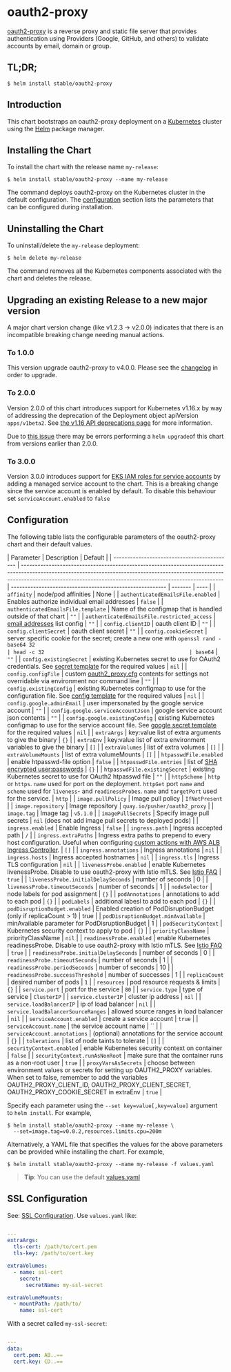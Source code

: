 # oauth2-proxy

[oauth2-proxy](https://github.com/pusher/oauth2_proxy) is a reverse proxy and static file server that provides authentication using Providers (Google, GitHub, and others) to validate accounts by email, domain or group.

## TL;DR;

```console
$ helm install stable/oauth2-proxy
```

## Introduction

This chart bootstraps an oauth2-proxy deployment on a [Kubernetes](http://kubernetes.io) cluster using the [Helm](https://helm.sh) package manager.

## Installing the Chart

To install the chart with the release name `my-release`:

```console
$ helm install stable/oauth2-proxy --name my-release
```

The command deploys oauth2-proxy on the Kubernetes cluster in the default configuration. The [configuration](#configuration) section lists the parameters that can be configured during installation.

## Uninstalling the Chart

To uninstall/delete the `my-release` deployment:

```console
$ helm delete my-release
```

The command removes all the Kubernetes components associated with the chart and deletes the release.

## Upgrading an existing Release to a new major version

A major chart version change (like v1.2.3 -> v2.0.0) indicates that there is an
incompatible breaking change needing manual actions.

### To 1.0.0

This version upgrade oauth2-proxy to v4.0.0. Please see the [changelog](https://github.com/pusher/oauth2_proxy/blob/v4.0.0/CHANGELOG.md#v400) in order to upgrade.

### To 2.0.0

Version 2.0.0 of this chart introduces support for Kubernetes v1.16.x by way of addressing the deprecation of the Deployment object apiVersion `apps/v1beta2`. See [the v1.16 API deprecations page](https://kubernetes.io/blog/2019/07/18/api-deprecations-in-1-16/) for more information.

Due to [this issue](https://github.com/helm/helm/issues/6583) there may be errors performing a `helm upgrade`of this chart from versions earlier than 2.0.0.

### To 3.0.0

Version 3.0.0 introduces support for [EKS IAM roles for service accounts](https://docs.aws.amazon.com/eks/latest/userguide/iam-roles-for-service-accounts.html) by adding a managed service account to the chart. This is a breaking change since the service account is enabled by default. To disable this behaviour set `serviceAccount.enabled` to `false`

## Configuration

The following table lists the configurable parameters of the oauth2-proxy chart and their default values.

| Parameter                                   | Description                                                                                                                                                                                                                           | Default                                                  |
| ------------------------------------------- | ------------------------------------------------------------------------------------------------------------------------------------------------------------------------------------------------------------------------------------- | -------------------------------------------------------- | ------- | ---- |
| `affinity`                                  | node/pod affinities                                                                                                                                                                                                                   | None                                                     |
| `authenticatedEmailsFile.enabled`           | Enables authorize individual email addresses                                                                                                                                                                                          | `false`                                                  |
| `authenticatedEmailsFile.template`          | Name of the configmap that is handled outside of that chart                                                                                                                                                                           | `""`                                                     |
| `authenticatedEmailsFile.restricted_access` | [email addresses](https://github.com/pusher/oauth2_proxy#email-authentication) list config                                                                                                                                            | `""`                                                     |
| `config.clientID`                           | oauth client ID                                                                                                                                                                                                                       | `""`                                                     |
| `config.clientSecret`                       | oauth client secret                                                                                                                                                                                                                   | `""`                                                     |
| `config.cookieSecret`                       | server specific cookie for the secret; create a new one with `openssl rand -base64 32                                                                                                                                                 | head -c 32                                               | base64` | `""` |
| `config.existingSecret`                     | existing Kubernetes secret to use for OAuth2 credentials. See [secret template](https://github.com/helm/charts/blob/master/stable/oauth2-proxy/templates/secret.yaml) for the required values                                         | `nil`                                                    |
| `config.configFile`                         | custom [oauth2_proxy.cfg](https://github.com/pusher/oauth2_proxy/blob/master/contrib/oauth2_proxy.cfg.example) contents for settings not overridable via environment nor command line                                                 | `""`                                                     |
| `config.existingConfig`                     | existing Kubernetes configmap to use for the configuration file. See [config template](https://github.com/helm/charts/blob/master/stable/oauth2-proxy/templates/configmap.yaml) for the required values                               | `nil`                                                    |
| `config.google.adminEmail`                  | user impersonated by the google service account                                                                                                                                                                                       | `""`                                                     |
| `config.google.serviceAccountJson`          | google service account json contents                                                                                                                                                                                                  | `""`                                                     |
| `config.google.existingConfig`              | existing Kubernetes configmap to use for the service account file. See [google secret template](https://github.com/helm/charts/blob/master/stable/oauth2-proxy/templates/google-secret.yaml) for the required values                  | `nil`                                                    |
| `extraArgs`                                 | key:value list of extra arguments to give the binary                                                                                                                                                                                  | `{}`                                                     |
| `extraEnv`                                  | key:value list of extra environment variables to give the binary                                                                                                                                                                      | `[]`                                                     |
| `extraVolumes`                              | list of extra volumes                                                                                                                                                                                                                 | `[]`                                                     |
| `extraVolumeMounts`                         | list of extra volumeMounts                                                                                                                                                                                                            | `[]`                                                     |
| `htpasswdFile.enabled`                      | enable htpasswd-file option                                                                                                                                                                                                           | `false`                                                  |
| `htpasswdFile.entries`                      | list of [SHA encrypted user:passwords](https://pusher.github.io/oauth2_proxy/configuration#command-line-options)                                                                                                                      | `{}`                                                     |
| `htpasswdFile.existingSecret`               | existing Kubernetes secret to use for OAuth2 htpasswd file                                                                                                                                                                            | `""`                                                     |
| `httpScheme`                                | `http` or `https`. `name` used for port on the deployment. `httpGet` port `name` and `scheme` used for `liveness`- and `readinessProbes`. `name` and `targetPort` used for the service.                                               | `http`                                                   |
| `image.pullPolicy`                          | Image pull policy                                                                                                                                                                                                                     | `IfNotPresent`                                           |
| `image.repository`                          | Image repository                                                                                                                                                                                                                      | `quay.io/pusher/oauth2_proxy`                            |
| `image.tag`                                 | Image tag                                                                                                                                                                                                                             | `v5.1.0`                                                 |
| `imagePullSecrets`                          | Specify image pull secrets                                                                                                                                                                                                            | `nil` (does not add image pull secrets to deployed pods) |
| `ingress.enabled`                           | Enable Ingress                                                                                                                                                                                                                        | `false`                                                  |
| `ingress.path`                              | Ingress accepted path                                                                                                                                                                                                                 | `/`                                                      |
| `ingress.extraPaths`                        | Ingress extra paths to prepend to every host configuration. Useful when configuring [custom actions with AWS ALB Ingress Controller](https://kubernetes-sigs.github.io/aws-alb-ingress-controller/guide/ingress/annotation/#actions). | `[]`                                                     |
| `ingress.annotations`                       | Ingress annotations                                                                                                                                                                                                                   | `nil`                                                    |
| `ingress.hosts`                             | Ingress accepted hostnames                                                                                                                                                                                                            | `nil`                                                    |
| `ingress.tls`                               | Ingress TLS configuration                                                                                                                                                                                                             | `nil`                                                    |
| `livenessProbe.enabled`                     | enable Kubernetes livenessProbe. Disable to use oauth2-proxy with Istio mTLS. See [Istio FAQ](https://istio.io/help/faq/security/#k8s-health-checks)                                                                                  | `true`                                                   |
| `livenessProbe.initialDelaySeconds`         | number of seconds                                                                                                                                                                                                                     | 0                                                        |
| `livenessProbe.timeoutSeconds`              | number of seconds                                                                                                                                                                                                                     | 1                                                        |
| `nodeSelector`                              | node labels for pod assignment                                                                                                                                                                                                        | `{}`                                                     |
| `podAnnotations`                            | annotations to add to each pod                                                                                                                                                                                                        | `{}`                                                     |
| `podLabels`                                 | additional labesl to add to each pod                                                                                                                                                                                                  | `{}`                                                     |
| `podDisruptionBudget.enabled`               | Enabled creation of PodDisruptionBudget (only if replicaCount > 1)                                                                                                                                                                    | true                                                     |
| `podDisruptionBudget.minAvailable`          | minAvailable parameter for PodDisruptionBudget                                                                                                                                                                                        | 1                                                        |
| `podSecurityContext`                        | Kubernetes security context to apply to pod                                                                                                                                                                                           | `{}`                                                     |
| `priorityClassName`                         | priorityClassName                                                                                                                                                                                                                     | `nil`                                                    |
| `readinessProbe.enabled`                    | enable Kubernetes readinessProbe. Disable to use oauth2-proxy with Istio mTLS. See [Istio FAQ](https://istio.io/help/faq/security/#k8s-health-checks)                                                                                 | `true`                                                   |
| `readinessProbe.initialDelaySeconds`        | number of seconds                                                                                                                                                                                                                     | 0                                                        |
| `readinessProbe.timeoutSeconds`             | number of seconds                                                                                                                                                                                                                     | 1                                                        |
| `readinessProbe.periodSeconds`              | number of seconds                                                                                                                                                                                                                     | 10                                                       |
| `readinessProbe.successThreshold`           | number of successes                                                                                                                                                                                                                   | 1                                                        |
| `replicaCount`                              | desired number of pods                                                                                                                                                                                                                | `1`                                                      |
| `resources`                                 | pod resource requests & limits                                                                                                                                                                                                        | `{}`                                                     |
| `service.port`                              | port for the service                                                                                                                                                                                                                  | `80`                                                     |
| `service.type`                              | type of service                                                                                                                                                                                                                       | `ClusterIP`                                              |
| `service.clusterIP`                         | cluster ip address                                                                                                                                                                                                                    | `nil`                                                    |
| `service.loadBalancerIP`                    | ip of load balancer                                                                                                                                                                                                                   | `nil`                                                    |
| `service.loadBalancerSourceRanges`          | allowed source ranges in load balancer                                                                                                                                                                                                | `nil`                                                    |
| `serviceAccount.enabled`                    | create a service account                                                                                                                                                                                                              | `true`                                                   |
| `serviceAccount.name`                       | the service account name                                                                                                                                                                                                              | ``                                                       |
| `serviceAccount.annotations`                | (optional) annotations for the service account                                                                                                                                                                                        | `{}`                                                     |
| `tolerations`                               | list of node taints to tolerate                                                                                                                                                                                                       | `[]`                                                     |
| `securityContext.enabled`                   | enable Kubernetes security context on container                                                                                                                                                                                       | `false`                                                  |
| `securityContext.runAsNonRoot`              | make sure that the container runs as a non-root user                                                                                                                                                                                  | `true`                                                   |
| `proxyVarsAsSecrets`                        | choose between environment values or secrets for setting up OAUTH2_PROXY variables. When set to false, remember to add the variables OAUTH2_PROXY_CLIENT_ID, OAUTH2_PROXY_CLIENT_SECRET, OAUTH2_PROXY_COOKIE_SECRET in extraEnv       | `true`                                                   |

Specify each parameter using the `--set key=value[,key=value]` argument to `helm install`. For example,

```console
$ helm install stable/oauth2-proxy --name my-release \
  --set=image.tag=v0.0.2,resources.limits.cpu=200m
```

Alternatively, a YAML file that specifies the values for the above parameters can be provided while installing the chart. For example,

```console
$ helm install stable/oauth2-proxy --name my-release -f values.yaml
```

> **Tip**: You can use the default [values.yaml](values.yaml)

## SSL Configuration

See: [SSL Configuration](https://pusher.github.io/oauth2_proxy/tls-configuration).
Use `values.yaml` like:

```yaml

---
extraArgs:
  tls-cert: /path/to/cert.pem
  tls-key: /path/to/cert.key

extraVolumes:
  - name: ssl-cert
    secret:
      secretName: my-ssl-secret

extraVolumeMounts:
  - mountPath: /path/to/
    name: ssl-cert
```

With a secret called `my-ssl-secret`:

```yaml

---
data:
  cert.pem: AB..==
  cert.key: CD..==
```
